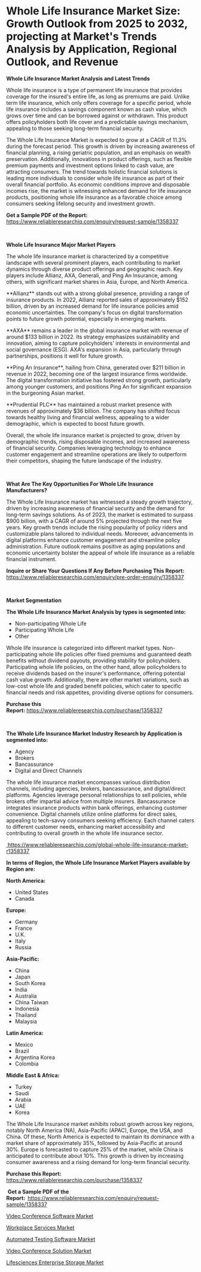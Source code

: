 <p><h1>Whole Life Insurance Market Size: Growth Outlook from 2025 to 2032, projecting at Market's Trends Analysis by Application, Regional Outlook, and Revenue</h1></p><p><strong>Whole Life Insurance Market Analysis and Latest Trends</strong></p>
<p><p>Whole life insurance is a type of permanent life insurance that provides coverage for the insured's entire life, as long as premiums are paid. Unlike term life insurance, which only offers coverage for a specific period, whole life insurance includes a savings component known as cash value, which grows over time and can be borrowed against or withdrawn. This product offers policyholders both life cover and a predictable savings mechanism, appealing to those seeking long-term financial security.</p><p>The Whole Life Insurance Market is expected to grow at a CAGR of 11.3% during the forecast period. This growth is driven by increasing awareness of financial planning, a rising geriatric population, and an emphasis on wealth preservation. Additionally, innovations in product offerings, such as flexible premium payments and investment options linked to cash value, are attracting consumers. The trend towards holistic financial solutions is leading more individuals to consider whole life insurance as part of their overall financial portfolio. As economic conditions improve and disposable incomes rise, the market is witnessing enhanced demand for life insurance products, positioning whole life insurance as a favorable choice among consumers seeking lifelong security and investment growth.</p></p>
<p><strong>Get a Sample PDF of the Report:&nbsp;</strong> <a href="https://www.reliableresearchiq.com/enquiry/request-sample/1358337?utm_campaign=1876&utm_medium=2&utm_source=Github&utm_content=ia&utm_term=09032025&utm_id=whole-life-insurance">https://www.reliableresearchiq.com/enquiry/request-sample/1358337</a></p>
<p>&nbsp;</p>
<p><strong>Whole Life Insurance Major Market Players</strong></p>
<p><p>The whole life insurance market is characterized by a competitive landscape with several prominent players, each contributing to market dynamics through diverse product offerings and geographic reach. Key players include Allianz, AXA, Generali, and Ping An Insurance, among others, with significant market shares in Asia, Europe, and North America.</p><p>**Allianz** stands out with a strong global presence, providing a range of insurance products. In 2022, Allianz reported sales of approximately $152 billion, driven by an increased demand for life insurance policies amid economic uncertainties. The company's focus on digital transformation points to future growth potential, especially in emerging markets.</p><p>**AXA** remains a leader in the global insurance market with revenue of around $133 billion in 2022. Its strategy emphasizes sustainability and innovation, aiming to capture policyholders' interests in environmental and social governance (ESG). AXA's expansion in Asia, particularly through partnerships, positions it well for future growth.</p><p>**Ping An Insurance**, hailing from China, generated over $211 billion in revenue in 2022, becoming one of the largest insurance firms worldwide. The digital transformation initiative has fostered strong growth, particularly among younger customers, and positions Ping An for significant expansion in the burgeoning Asian market.</p><p>**Prudential PLC** has maintained a robust market presence with revenues of approximately $36 billion. The company has shifted focus towards healthy living and financial wellness, appealing to a wider demographic, which is expected to boost future growth.</p><p>Overall, the whole life insurance market is projected to grow, driven by demographic trends, rising disposable incomes, and increased awareness of financial security. Companies leveraging technology to enhance customer engagement and streamline operations are likely to outperform their competitors, shaping the future landscape of the industry.</p></p>
<p>&nbsp;</p>
<p><strong>What Are The Key Opportunities For Whole Life Insurance Manufacturers?</strong></p>
<p><p>The Whole Life Insurance market has witnessed a steady growth trajectory, driven by increasing awareness of financial security and the demand for long-term savings solutions. As of 2023, the market is estimated to surpass $900 billion, with a CAGR of around 5% projected through the next five years. Key growth trends include the rising popularity of policy riders and customizable plans tailored to individual needs. Moreover, advancements in digital platforms enhance customer engagement and streamline policy administration. Future outlook remains positive as aging populations and economic uncertainty bolster the appeal of whole life insurance as a reliable financial instrument.</p></p>
<p><strong>Inquire or Share Your Questions If Any Before Purchasing This Report:</strong> <a href="https://www.reliableresearchiq.com/enquiry/pre-order-enquiry/1358337?utm_campaign=1876&utm_medium=2&utm_source=Github&utm_content=ia&utm_term=09032025&utm_id=whole-life-insurance">https://www.reliableresearchiq.com/enquiry/pre-order-enquiry/1358337</a></p>
<p>&nbsp;</p>
<p><strong>Market Segmentation</strong></p>
<p><strong>The Whole Life Insurance Market Analysis by types is segmented into:</strong></p>
<p><ul><li>Non-participating Whole Life</li><li>Participating Whole Life</li><li>Other</li></ul></p>
<p><p>Whole life insurance is categorized into different market types. Non-participating whole life policies offer fixed premiums and guaranteed death benefits without dividend payouts, providing stability for policyholders. Participating whole life policies, on the other hand, allow policyholders to receive dividends based on the insurer's performance, offering potential cash value growth. Additionally, there are other market variations, such as low-cost whole life and graded benefit policies, which cater to specific financial needs and risk appetites, providing diverse options for consumers.</p></p>
<p><strong>Purchase this Report:&nbsp;</strong><a href="https://www.reliableresearchiq.com/purchase/1358337?utm_campaign=1876&utm_medium=2&utm_source=Github&utm_content=ia&utm_term=09032025&utm_id=whole-life-insurance">https://www.reliableresearchiq.com/purchase/1358337</a></p>
<p>&nbsp;</p>
<p><strong>The Whole Life Insurance Market Industry Research by Application is segmented into:</strong></p>
<p><ul><li>Agency</li><li>Brokers</li><li>Bancassurance</li><li>Digital and Direct Channels</li></ul></p>
<p><p>The whole life insurance market encompasses various distribution channels, including agencies, brokers, bancassurance, and digital/direct platforms. Agencies leverage personal relationships to sell policies, while brokers offer impartial advice from multiple insurers. Bancassurance integrates insurance products within bank offerings, enhancing customer convenience. Digital channels utilize online platforms for direct sales, appealing to tech-savvy consumers seeking efficiency. Each channel caters to different customer needs, enhancing market accessibility and contributing to overall growth in the whole life insurance sector.</p></p>
<p><a href="https://www.reliableresearchiq.com/global-whole-life-insurance-market-r1358337?utm_campaign=1876&utm_medium=2&utm_source=Github&utm_content=ia&utm_term=09032025&utm_id=whole-life-insurance">&nbsp;https://www.reliableresearchiq.com/global-whole-life-insurance-market-r1358337</a></p>
<p><strong>In terms of Region, the Whole Life Insurance Market Players available by Region are:</strong></p>
<p>
    <p> <strong> North America: </strong>
        <ul>
            <li>United States</li>
            <li>Canada</li>
        </ul>
        </p> 
    <p> <strong> Europe: </strong>
        <ul>
            <li>Germany</li>
            <li>France</li>
            <li>U.K.</li>
            <li>Italy</li>
            <li>Russia</li>
        </ul>
        </p> 
    <p> <strong> Asia-Pacific: </strong>
        <ul>
            <li>China</li>
            <li>Japan</li>
            <li>South Korea</li>
            <li>India</li>
            <li>Australia</li>
            <li>China Taiwan</li>
            <li>Indonesia</li>
            <li>Thailand</li>
            <li>Malaysia</li>
        </ul>
        </p> 
    <p> <strong> Latin America: </strong>
        <ul>
            <li>Mexico</li>
            <li>Brazil</li>
            <li>Argentina Korea</li>
            <li>Colombia</li>
        </ul>
        </p> 
    <p> <strong> Middle East & Africa: </strong>
        <ul>
            <li>Turkey</li>
            <li>Saudi</li>
            <li>Arabia</li>
            <li>UAE</li>
            <li>Korea</li>
        </ul>
    </p>
    </p>
<p><p>The Whole Life Insurance market exhibits robust growth across key regions, notably North America (NA), Asia-Pacific (APAC), Europe, the USA, and China. Of these, North America is expected to maintain its dominance with a market share of approximately 35%, followed by Asia-Pacific at around 30%. Europe is forecasted to capture 25% of the market, while China is anticipated to contribute about 10%. This growth is driven by increasing consumer awareness and a rising demand for long-term financial security.</p></p>
<p><strong>Purchase this Report: </strong><a href="https://www.reliableresearchiq.com/purchase/1358337?utm_campaign=1876&utm_medium=2&utm_source=Github&utm_content=ia&utm_term=09032025&utm_id=whole-life-insurance">https://www.reliableresearchiq.com/purchase/1358337</a></p>
<p>&nbsp;<strong>Get a Sample PDF of the Report:&nbsp;&nbsp;</strong><a href="https://www.reliableresearchiq.com/enquiry/request-sample/1358337?utm_campaign=1876&utm_medium=2&utm_source=Github&utm_content=ia&utm_term=09032025&utm_id=whole-life-insurance">https://www.reliableresearchiq.com/enquiry/request-sample/1358337</a></p>
<p><strong></strong></p>
<p><p><a href="https://github.com/latilsmickl8/Market-Research-Report-List-1/blob/main/video-conference-software-market.md?utm_campaign=1876&utm_medium=2&utm_source=Github&utm_content=ia&utm_term=09032025&utm_id=whole-life-insurance">Video Conference Software Market</a></p><p><a href="https://github.com/kemauteve/Market-Research-Report-List-1/blob/main/workplace-services-market.md?utm_campaign=1876&utm_medium=2&utm_source=Github&utm_content=ia&utm_term=09032025&utm_id=whole-life-insurance">Workplace Services Market</a></p><p><a href="https://github.com/habyoneub/Market-Research-Report-List-1/blob/main/automated-testing-software-market.md?utm_campaign=1876&utm_medium=2&utm_source=Github&utm_content=ia&utm_term=09032025&utm_id=whole-life-insurance">Automated Testing Software Market</a></p><p><a href="https://github.com/haklagjbj/Market-Research-Report-List-1/blob/main/video-conference-solution-market.md?utm_campaign=1876&utm_medium=2&utm_source=Github&utm_content=ia&utm_term=09032025&utm_id=whole-life-insurance">Video Conference Solution Market</a></p><p><a href="https://github.com/totrisammir/Market-Research-Report-List-1/blob/main/lifesciences-enterprise-storage-market.md?utm_campaign=1876&utm_medium=2&utm_source=Github&utm_content=ia&utm_term=09032025&utm_id=whole-life-insurance">Lifesciences Enterprise Storage Market</a></p></p>
